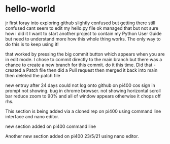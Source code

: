 # hello-world
jr first foray into exploring github
slightly confused but getting there
still confused cant seem to edit my
hello.py file
ok managed that but not sure how i did it
I want to start another project to contain
my Python User Guide but need to understand 
more how this whole thing works.
The only way to do this is to keep using it!

that worked by pressing the big commit button 
which appears when you are in edit mode.
I chose to commit directly to the main branch
but there was a chance to create a new branch 
for this commit. do it this time.
Did that - created a Patch file then 
did a Pull request then merged it back into main
then deleted the patch file

new entruy after 24 days
could not log onto github on pi400 cos 
sign in prompt not showing. bug in chrome 
browser. not showing horizontal scroll bar
reduce zoom to 90% and all of window appears
otherwise it chops off rhs.



This section is being added via a cloned rep
on pi400 using command line interface and 
nano editor.

new section added on pi400 command line 

Another new section added on pi400 23/5/21
using nano editor. 
